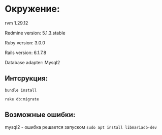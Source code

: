 # Окружение:
rvm 1.29.12

Redmine version: 5.1.3.stable

Ruby version: 3.0.0

Rails version: 6.1.7.8

Database adapter: Mysql2

## Интсрукция:

`bundle install`

`rake db:migrate`

## Возможные ошибки:
mysql2 - ошибка решается запуском `sudo apt install libmariadb-dev`